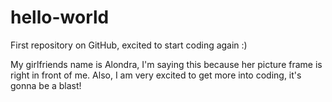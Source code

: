 # hello-world
First repository on GitHub, excited to start coding again :)

My girlfriends name is Alondra, I'm saying this because her picture frame is right in front of me. 
Also, I am very excited to get more into coding, it's gonna be a blast!
